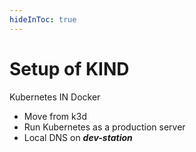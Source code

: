 ```yaml
---
hideInToc: true
---
```

# Setup of KIND

Kubernetes IN Docker

- Move from k3d
- Run Kubernetes as a production server
- Local DNS on ***dev-station***

<!-- TODO: Add k8s logo (/guillaume/logos/kubernetes-logo.png) -->

<!--
using docker to abstract the os layer  
work with a real k8s instead of k3d that is a lightweight version of k8s

Repeat: A lot of bash scripts to write
-->